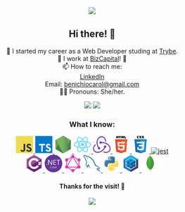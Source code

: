 <div align="center"> <img src="https://media.giphy.com/media/2aIRxJ8YitX04Am4kO/giphy.gif" width="150px"></img></div>
<div align="center"><h2>Hi there! 🥰</h2>

🔭 I started my career as a Web Developer studing at [Trybe](https://www.betrybe.com/).<br>
🌱 I work at [BizCapital](https://www.bizcapital.com.br)! 💛 <br>
📫 How to reach me:<br>
[LinkedIn](https://www.linkedin.com/in/carolinebenichio/) <br>
Email: benichiocarol@gmail.com <br>
🙅‍♀️ Pronouns: She/her.
</div>

<div align="center">
  <img height='130px' src="https://github-readme-stats.vercel.app/api?username=carolbenichio&hide_title=true&show_icons=true&include_all_commits=true&line_height=21&bg_color=0,EC6C6C,FFD479,FFFC79,73FA79&theme=graywhite" />
<img height='130px' src="https://github-readme-stats.vercel.app/api/top-langs/?username=carolbenichio&hide_title=true&layout=compact&bg_color=0,73FA79,73FDFF,D783FF&theme=graywhite" />
</div>

<h3 align="center">What I know:</h3>
<div align="center" display="flex"; justify-content="space-between" width: "100%">
  <div>
    <a href="https://developer.mozilla.org/en-US/docs/Web/JavaScript" target="_blank">
     <img src="https://raw.githubusercontent.com/devicons/devicon/master/icons/javascript/javascript-original.svg" alt="javascript" width="40" height="40"/>
    </a>
    <a href="https://developer.mozilla.org/en-US/docs/Web/TypeScript" target="_blank">
     <img src="https://raw.githubusercontent.com/devicons/devicon/master/icons/typescript/typescript-original.svg" alt="typescript" width="40" height="40"/>
    </a>
    <a href="https://nodejs.org/en/" target="_blank">
     <img src="https://raw.githubusercontent.com/github/explore/80688e429a7d4ef2fca1e82350fe8e3517d3494d/topics/nodejs/nodejs.png" alt="slack" width="40" height="40"/>
    </a>
    <a href="https://reactjs.org" target="_blank">
     <img src="https://raw.githubusercontent.com/devicons/devicon/master/icons/react/react-original.svg" alt="react" width="40" height="40"/>
    </a>
    <a href="https://redux.js.org" target="_blank">
     <img src="https://raw.githubusercontent.com/devicons/devicon/master/icons/redux/redux-original.svg" alt="redux" width="40" height="40"/>
    </a>
    <a href="https://www.w3.org/html" target="_blank">
     <img src="https://raw.githubusercontent.com/devicons/devicon/master/icons/html5/html5-original-wordmark.svg" alt="html5" width="40" height="40"/>
    </a>
    <a href="https://www.w3schools.com/css/" target="_blank">
     <img src="https://raw.githubusercontent.com/devicons/devicon/master/icons/css3/css3-original-wordmark.svg" alt="css3" width="40" height="40"/>
    </a>
    <a href="https://jestjs.io" target="_blank">
     <img src="https://www.vectorlogo.zone/logos/jestjsio/jestjsio-icon.svg" alt="jest" width="40" height="40"/>
    </a>
  </div>
  <div>
    <a href="https://docs.microsoft.com/pt-br/dotnet/csharp/" target="_blank">
      <img src="https://raw.githubusercontent.com/devicons/devicon/master/icons/csharp/csharp-original.svg" alt="csharp" width="40" height="40"/>
    </a>
    <a href="https://docs.microsoft.com/pt-br/dotnet/core/introduction" target="_blank">
     <img src="https://raw.githubusercontent.com/devicons/devicon/master/icons/dotnetcore/dotnetcore-original.svg" alt="dotnetcore" width="40" height="40"/>
    </a>
    <a href="https://graphql.org" target="_blank">
     <img src="https://raw.githubusercontent.com/devicons/devicon/master/icons/graphql/graphql-plain.svg" alt="graphql" width="40" height="40"/>
    </a>
    <a href="https://www.mysql.com" target="_blank">
     <img src="https://raw.githubusercontent.com/devicons/devicon/master/icons/mysql/mysql-original.svg" alt="mysql" width="40" height="40"/>
    </a>
    <a href="https://www.python.org/" target="_blank">
     <img src="https://raw.githubusercontent.com/devicons/devicon/master/icons/python/python-original.svg" alt="python" width="40" height="40"/>
    </a>
    <a href="https://sequelize.org/" target="_blank">
     <img src="https://raw.githubusercontent.com/devicons/devicon/master/icons/sequelize/sequelize-original.svg" alt="sequelize" width="40" height="40"/>
    </a>
    <a href="https://www.mongodb.com/" target="_blank">
     <img src="https://raw.githubusercontent.com/devicons/devicon/master/icons/mongodb/mongodb-original.svg" alt="mongodb" width="40" height="40"/>
    </a>
  </div>
</div>

<h4 align="center">Thanks for the visit! 👋</h4>
<div align="center">
  <a href="#">
    <img src="https://komarev.com/ghpvc/?username=carolbenichio&color=blueviolet" />
  </a>
</div>

